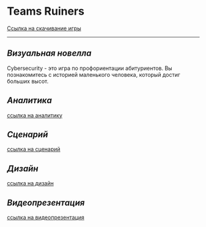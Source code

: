 # __Teams Ruiners__
[Ссылка на скачивание игры](https://disk.yandex.ru/d/yMKtTeRRMiHskw)
___
## ___Визуальная новелла___
Cybersecurity - это игра по профориентации абитуриентов. Вы познакомитесь с историей маленького человека,
который достиг больших высот.
## ___Аналитика___
[ссылка на аналитику](https://disk.yandex.ru/d/JAeKpBOK-8kfkA)
## ___Сценарий___
[ссылка на сценарий](https://disk.yandex.ru/d/ypQPhECTvEyNcQ)
## ___Дизайн___
[ссылка на дизайн](https://disk.yandex.ru/d/AdNlODBczg802Q)
## ___Видеопрезентация___
[ссылка на видеопрезентация](https://disk.yandex.ru/d/CaWJWGzMAbb7WA)